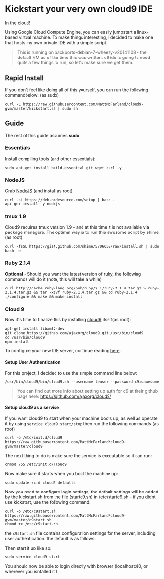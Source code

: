 # Kickstart your very own cloud9 IDE
In the cloud!

Using Google Cloud Compute Engine, you can easily jumpstart a linux-based virtual machine.  To make things interesting, I decided to make one that hosts my own private IDE with a simple script.

> This is running on backports-debian-7-wheezy-v20141108 - the default VM as of the time this was written.
c9 ide is going to need quite a few things to run, so let's make sure we get them.

## Rapid Install

If you don't feel like doing all of this yourself, you can run the following commandbelow: (as sudo) 

`curl -L https://raw.githubusercontent.com/MattMcFarland/cloud9-gvm/master/kickstart.sh | sudo sh`

## Guide

The rest of this guide assumes **sudo**

### Essentials

Install compiling tools (and other essentials):
```
sudo apt-get install build-essential git wget curl -y
```
### NodeJS

Grab [NodeJS](https://github.com/joyent/node/wiki/installing-node.js-via-package-manager) (and install as root)
```
curl -sL https://deb.nodesource.com/setup | bash -
apt-get install -y nodejs
```

### tmux 1.9

Cloud9 requires tmux version 1.9 - and at this time it is not available via package managers.  The optimal way is to run this awesome script by shime (as root)
```
curl -fsSL https://gist.github.com/shime/5706655/raw/install.sh | sudo bash -e
```

### Ruby 2.1.4

**Optional** - Should you want the latest version of ruby, the following commands will do it (note, this will take a while)

```
curl http://cache.ruby-lang.org/pub/ruby/2.1/ruby-2.1.4.tar.gz > ruby-2.1.4.tar.gz && tar -xzvf ruby-2.1.4.tar.gz && cd ruby-2.1.4
./configure && make && make install
```

### Cloud 9

Now it's time to finalize this by installing [cloud9](https://github.com/ajaxorg/cloud9/) itself(as root):

```
apt-get install libxml2-dev
git clone https://github.com/ajaxorg/cloud9.git /usr/bin/cloud9
cd /usr/bin/cloud9
npm install
```

To configure your new IDE server, continue reading [here](https://github.com/ajaxorg/cloud9/).

#### Setup User Authentication

For this project, I decided to use the simple command line below:
```
/usr/bin/cloud9/bin/cloud9.sh --username leuser --password c9isawesome
```
> You can find out more info about setting up auth for c9 at their github page here: https://github.com/ajaxorg/cloud9/


#### Setup cloud9 as a service

If you want cloud9 to start when your machine boots up, as well as operate it by using `service cloud9 start/stop` then run the following commands (as root)

```
curl -o /etc/init.d/cloud9 https://raw.githubusercontent.com/MattMcFarland/cloud9-gvm/master/cloud9
```

The next thing to do is make sure the service is executable so it can run:

```
chmod 755 /etc/init.d/cloud9
```

Now make sure it starts when you boot the machine up:

```
sudo update-rc.d cloud9 defaults  
```

Now you need to configure login settings, the default settings will be added by the kickstart.sh from the file (startc9.sh) in /etc/startc9.sh - if you didnt use kickstart, use the following command:

```
curl -o /etc/c9start.sh https://raw.githubusercontent.com/MattMcFarland/cloud9-gvm/master/c9start.sh
chmod +x /etc/c9start.sh
```

the `c9start.sh` file contains configuration settings for the server, including user authentication.  the default is as follows:




Then start it up like so:
```
sudo service cloud9 start
```

You should now be able to login directly with browser (localhost:80, or wherever you isntalled it!)





